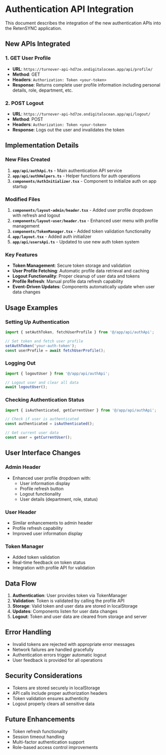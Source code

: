 # Authentication API Integration

This document describes the integration of the new authentication APIs into the RetenSYNC application.

## New APIs Integrated

### 1. GET User Profile

- **URL**: `https://turnover-api-hd7ze.ondigitalocean.app/api/profile/`
- **Method**: GET
- **Headers**: `Authorization: Token <your-token>`
- **Response**: Returns complete user profile information including personal details, role, department, etc.

### 2. POST Logout

- **URL**: `https://turnover-api-hd7ze.ondigitalocean.app/api/logout/`
- **Method**: POST
- **Headers**: `Authorization: Token <your-token>`
- **Response**: Logs out the user and invalidates the token

## Implementation Details

### New Files Created

1. **`app/api/authApi.ts`** - Main authentication API service
2. **`app/api/authHelpers.ts`** - Helper functions for auth operations
3. **`components/AuthInitializer.tsx`** - Component to initialize auth on app startup

### Modified Files

1. **`components/layout-admin/header.tsx`** - Added user profile dropdown with refresh and logout
2. **`components/layout-user/header.tsx`** - Enhanced user menu with profile management
3. **`components/TokenManager.tsx`** - Added token validation functionality
4. **`app/layout.tsx`** - Added auth initializer
5. **`app/api/usersApi.ts`** - Updated to use new auth token system

### Key Features

- **Token Management**: Secure token storage and validation
- **User Profile Fetching**: Automatic profile data retrieval and caching
- **Logout Functionality**: Proper cleanup of user data and tokens
- **Profile Refresh**: Manual profile data refresh capability
- **Event-Driven Updates**: Components automatically update when user data changes

## Usage Examples

### Setting Up Authentication

```javascript
import { setAuthToken, fetchUserProfile } from '@/app/api/authApi';

// Set token and fetch user profile
setAuthToken('your-auth-token');
const userProfile = await fetchUserProfile();
```

### Logging Out

```javascript
import { logoutUser } from '@/app/api/authApi';

// Logout user and clear all data
await logoutUser();
```

### Checking Authentication Status

```javascript
import { isAuthenticated, getCurrentUser } from '@/app/api/authApi';

// Check if user is authenticated
const authenticated = isAuthenticated();

// Get current user data
const user = getCurrentUser();
```

## User Interface Changes

### Admin Header

- Enhanced user profile dropdown with:
  - User information display
  - Profile refresh button
  - Logout functionality
  - User details (department, role, status)

### User Header

- Similar enhancements to admin header
- Profile refresh capability
- Improved user information display

### Token Manager

- Added token validation
- Real-time feedback on token status
- Integration with profile API for validation

## Data Flow

1. **Authentication**: User provides token via TokenManager
2. **Validation**: Token is validated by calling the profile API
3. **Storage**: Valid token and user data are stored in localStorage
4. **Updates**: Components listen for user data changes
5. **Logout**: Token and user data are cleared from storage and server

## Error Handling

- Invalid tokens are rejected with appropriate error messages
- Network failures are handled gracefully
- Authentication errors trigger automatic logout
- User feedback is provided for all operations

## Security Considerations

- Tokens are stored securely in localStorage
- API calls include proper authorization headers
- Token validation ensures authenticity
- Logout properly clears all sensitive data

## Future Enhancements

- Token refresh functionality
- Session timeout handling
- Multi-factor authentication support
- Role-based access control improvements
